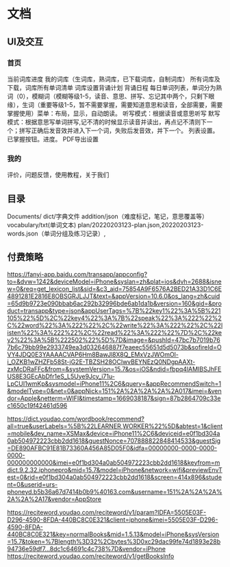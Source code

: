 #  文档

## UI及交互
### 首页
当前词库进度
我的词库（生词库，熟词库，已下载词库，自制词库）
所有词库及下载，词库所有单词清单
词库设置背诵计划
背诵日程
每日单词列表，单词分为熟词（0），模糊词（模糊等级1-5，读音、意思、拼写、忘记其中两个，只剩下眼缘），生词（重要等级1-5，暂不需要掌握，需要知道意思和读音，全部需要，需要掌握使用）菜单：布局，显示，自动朗读。
听写模式：根据读音或意思听写
默写模式：根据意思写单词拼写,记不清的时候显示读音并读出，再点记不清则下一个；拼写正确后发音效并进入下一个词，失败后发音效，并下一个。
列表设置。已掌握按钮。进度。
PDF导出设置

### 我的
评价，问题反馈，使用教程，关于我们

## 目录
Documents/
     dict/字典文件
     addition/json（难度标记，笔记，意思覆盖等）
     vocabulary/txt(单词文本)
     plan/20220203123-plan.json,20220203123-words.json（单词分组及练习记录）,

## 付费策略

https://fanyi-app.baidu.com/transapp/appconfig?to=&dvw=1242&deviceModel=iPhone&syslan=zh&plat=ios&dvh=2688&isnew=0&req=get_lexicon_list&sid=&c3_aid=75854A9F6576A2BED21A33D1C6E4891281E2816E8OBSGRJLJJT&text=&appVersion=10.6.0&os_lang=zh&cuid=65d9b9723e090bbab6ac292b32996bde6ab1da1b&version=160&gid=&product=transapp&type=json&appUserTags=%7B%22key1%22%3A%5B%221105%22%5D%2C%22key4%22%3A%7B%22speak%22%3A%222%22%2C%22word%22%3A%222%22%2C%22write%22%3A%222%22%2C%22listen%22%3A%222%22%2C%22read%22%3A%222%22%7D%2C%22key2%22%3A%5B%222502%22%5D%7D&image=&pushId=47bc7b7019b767b6c79bb99e2933749ea3d032646887f7eaeec55651d5d5073b&sofireId=OVY4JDQ0E3YAAAACVAP6Hm8BawJl8X8Q_EMxVzJWOmOl-i_OZKB1wZHZFb58St-jG2E-TBZSH28OClwvBEYNEzQ0NDgpAAXt-zxMcDRaFFc&from=&systemVersion=15.7&os=iOS&ndid=fbpq4lAMIBSJhFEUS8E3GEcAbDfr1eS_L5Uye9Jcy_i71u-LpCUI1wmKp&sysmodel=iPhone11%2C6&query=&appRecommendSwitch=1&modelType=0&net=0&appNick=151%2A%2A%2A%2A%2A017&imei=&vendor=Apple&netterm=WIFI&timestamp=1669038187&sign=87b2864709c33ec1650c19f42461d596


https://dict.youdao.com/wordbook/recommend?all=true&userLabels=%5B%22LEARNER,WORKER%22%5D&abtest=1&client=mobile&dev_name=XSMax&device=iPhone11%2C6&deviceid=e0f1bd304a0ab504972223cbb2dd1618&guestNonce=707888822848414533&guestSig=DE890AFBC91E81B73360A456A85D05F0&idfa=00000000-0000-0000-0000-000000000000&imei=e0f1bd304a0ab504972223cbb2dd1618&keyfrom=mdict.9.2.32.iphonepro&mid=15.7&model=iPhone&network=wifi&previewEnvTest=0&rid=e0f1bd304a0ab504972223cbb2dd1618&screen=414x896&student=0&userid=urs-phoneyd.b5b36a67d7414b0b9%40163.com&username=151%2A%2A%2A%2A%2A%2A17&vendor=AppStore


https://reciteword.youdao.com/reciteword/v1/param?IDFA=5505E03F-D296-4590-8FDA-440BC8C0E321&client=iphone&imei=5505E03F-D296-4590-8FDA-440BC8C0E321&key=normalBooks&mid=1.5.13&model=iPhone&sysVersion=15.7&token=%7Blength%3D32%2Cbytes%3D0xc29dac99fe74d1893e28b94736e59df7...8dc1c64691c4c738%7D&vendor=iPhone
https://reciteword.youdao.com/reciteword/v1/getBooksInfo
